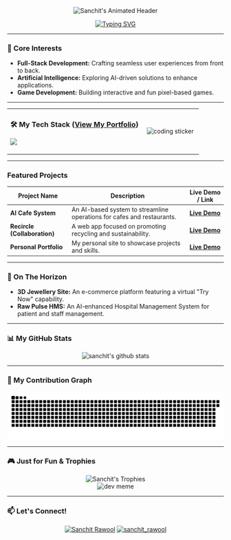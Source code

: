 <p align="center">
  <img src="https://media3.giphy.com/media/v1.Y2lkPTc5MGI3NjExeGV3NTFxemt6d2pwajVuZmtwejdzejd3ZXVqbnFjZmpzYXd4MDJjcCZlcD12MV9pbnRlcm5hbF9naWZfYnlfaWQmY3Q9Zw/YnYpT4OL4pFVrBMc9R/giphy.gif" alt="Sanchit's Animated Header"/>
</p>

<p align="center">
  <a href="https://git.io/typing-svg"><img src="https://readme-typing-svg.demolab.com?font=Fira+Code&weight=700&size=24&pause=1000&color=00F7A2&center=true&vCenter=true&width=650&lines=Hi%2C+I'm+Sanchit%2C+a+CS+Student+from+India.;I+love+exploring+the+world+of+Prompt+Engineering;...and+turning+complex+ideas+into+elegant+solutions." alt="Typing SVG" /></a>
</p>

---
### 🚀 Core Interests
- **Full-Stack Development:** Crafting seamless user experiences from front to back.
- **Artificial Intelligence:** Exploring AI-driven solutions to enhance applications.
- **Game Development:** Building interactive and fun pixel-based games.

---
<div align="center">
  <table width="100%">
    <tr>
      <td width="70%">
        <h3>🛠️ My Tech Stack (<a href="https://profile36.netlify.app/">View My Portfolio</a>)</h3>
        <p>
          <a href="https://skillicons.dev">
            <img src="https://skillicons.dev/icons?i=java,python,js,react,nodejs,express,mongodb,mysql,git,docker,postman" />
          </a>
        </p>
      </td>
      <td width="30%" align="center">
        <img src="https://media2.giphy.com/media/v1.Y2lkPTc5MGI3NjExb2J4cmQ3NHZoaWZ6dnhkbzB3cGlqeHd6OHFqNWwyaGI4aGd2bWJsZSZlcD12MV9pbnRlcm5hbF9naWZfYnlfaWQmY3Q9cw/oQht1Hk7HJ8USa5jrK/giphy.gif" alt="coding sticker" width="100"/>
      </td>
    </tr>
  </table>
</div>

---
### Featured Projects
| Project Name                  | Description                                                              | Live Demo / Link                                                               |
| ----------------------------- | ------------------------------------------------------------------------ | ------------------------------------------------------------------------------ |
| **AI Cafe System** | An AI-based system to streamline operations for cafes and restaurants.   | **[Live Demo](https://foodiefrd.netlify.app/)** |
| **Recircle (Collaboration)** | A web app focused on promoting recycling and sustainability.             | **[Live Demo](https://recircle-pro-front.vercel.app/)** |
| **Personal Portfolio** | My personal site to showcase projects and skills.                        | **[Live Demo](https://profile36.netlify.app/)** |

---
### 🔮 On The Horizon
- **3D Jewellery Site:** An e-commerce platform featuring a virtual "Try Now" capability.
- **Raw Pulse HMS:** An AI-enhanced Hospital Management System for patient and staff management.

---
### 📊 My GitHub Stats
<p align="center">
  <img src="https://github-readme-stats.vercel.app/api?username=SanchitR-dev&show_icons=true&theme=radical&rank_icon=github" alt="sanchit's github stats" />
</p>

---
### 🐍 My Contribution Graph
<p align="center">
  <img src="https://github.com/SanchitR-dev/SanchitR-dev/raw/main/dist/github-contribution-grid-snake.svg" alt="snake" />
</p>

---
### 🎮 Just for Fun & Trophies

<p align="center">
  <img src="https://github-profile-trophy.vercel.app/?username=SanchitR-dev&theme=radical&row=1&margin-w=20&exclude=stars,reviews,issues,experience" alt="Sanchit's Trophies" />
  <br>
  <img src="https://media1.giphy.com/media/v1.Y2lkPTc5MGI3NjExaTR5Y29nbW5qcGc0bHN3dXkzbWhsY3Q2eXZhMndsZ2FhM2V2cHNreiZlcD12MV9pbnRlcm5hbF9naWZfYnlfaWQmY3Q9Zw/78XCFBGOlS6keY1Bil/giphy.gif" alt="dev meme" width="400"/>
</p>

---
### 📫 Let's Connect!
<p align="center">
<a href="https://www.linkedin.com/in/sanchit-rawool-136879313/" target="blank"><img align="center" src="https://raw.githubusercontent.com/rahuldkjain/github-profile-readme-generator/master/src/images/icons/Social/linked-in-alt.svg" alt="Sanchit Rawool" height="30" width="40" /></a>
<a href="https://www.instagram.com/sanchit_rawool/" target="blank"><img align="center" src="https://raw.githubusercontent.com/rahuldkjain/github-profile-readme-generator/master/src/images/icons/Social/instagram.svg" alt="sanchit_rawool" height="30" width="40" /></a>
</p>
